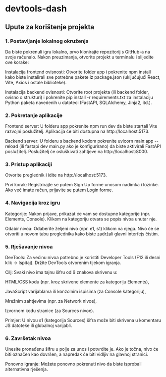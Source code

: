 # devtools-dash
## Upute za korištenje projekta
### 1. Postavljanje lokalnog okruženja
Da biste pokrenuli igru lokalno, prvo klonirajte repozitorij s GitHub-a na svoje računalo. Nakon preuzimanja, otvorite projekt u terminalu i slijedite ove korake:

Instalacija frontend ovisnosti: Otvorite folder app i pokrenite npm install kako biste instalirali sve potrebne pakete iz package.json (uključujući React, Vite, Axios i ostale biblioteke).

Instalacija backend ovisnosti: Otvorite root projekta (ili backend folder, ovisno o strukturi) i pokrenite pip install -r requirements.txt za instalaciju Python paketa navedenih u datoteci (FastAPI, SQLAlchemy, Jinja2, itd.).

### 2. Pokretanje aplikacije
Frontend server: U folderu app pokrenite npm run dev da biste startali Vite razvojni poslužitelj. Aplikacija će biti dostupna na http://localhost:5173.

Backend server: U folderu s backend kodom pokrenite uvicorn main:app --reload (ili fastapi dev main.py ako je konfigurirano) da biste aktivirali FastAPI poslužitelj. Poslužitelj će osluškivati zahtjeve na http://localhost:8000.

### 3. Pristup aplikaciji
Otvorite preglednik i idite na http://localhost:5173.

Prvi korak: Registrirajte se putem Sign Up forme unosom nadimka i lozinke. Ako već imate račun, prijavite se putem Login forme.

### 4. Navigacija kroz igru
Kategorije: Nakon prijave, prikazat će vam se dostupne kategorije (npr. Elements, Console). Klikom na kategoriju otvara se popis nivoa unutar nje.

Odabir nivoa: Odaberite željeni nivo (npr. e1, s1) klikom na njega. Nivo će se otvoriti u novom tabu preglednika kako biste zadržali glavni interfejs čistim.

### 5. Rješavanje nivoa
DevTools: Za većinu nivoa potrebno je koristiti Developer Tools (F12 ili desni klik → Ispitaj). Držite DevTools otvorenim tijekom igranja.

Cilj: Svaki nivo ima tajnu šifru od 6 znakova skrivenu u:

HTML/CSS kodu (npr. kroz skrivene elemente za kategoriju Elements),

JavaScript varijablama ili konzolnim ispisima (za Console kategoriju),

Mrežnim zahtjevima (npr. za Network nivoe),

Izvornom kodu stranice (za Sources nivoe).

Primjer: U nivou s1 (kategorija Sources) šifra može biti skrivena u komentaru JS datoteke ili globalnoj varijabli.

### 6. Završetak nivoa
Unesite pronađenu šifru u polje za unos i potvrdite je. Ako je točna, nivo će biti označen kao dovršen, a napredak će biti vidljiv na glavnoj stranici.

Ponovno igranje: Možete ponovno pokrenuti nivo da biste isprobali alternativna rješenja.
